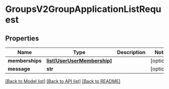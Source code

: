 # GroupsV2GroupApplicationListRequest

## Properties
Name | Type | Description | Notes
------------ | ------------- | ------------- | -------------
**memberships** | [**list[UserUserMembership]**](UserUserMembership.md) |  | [optional] 
**message** | **str** |  | [optional] 

[[Back to Model list]](../README.md#documentation-for-models) [[Back to API list]](../README.md#documentation-for-api-endpoints) [[Back to README]](../README.md)


